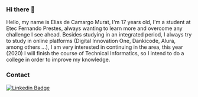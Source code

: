 ### Hi there 👋

Hello, my name is Elias de Camargo Murat, I'm 17 years old, I'm a student at Etec Fernando Prestes, always wanting to learn more and overcome any challenge I see ahead. Besides studying in an integrated period, I always try to study in online platforms (Digital Innovation One, Dankicode, Alura, among others ...), I am very interested in continuing in the area, this year (2020) I will finish the course of Technical Informatics, so I intend to do a college in order to improve my knowledge.

### Contact

[![Linkedin Badge](https://img.shields.io/badge/-LinkedIn-blue?style=flat-square&logo=Linkedin&logoColor=white&link=https://www.linkedin.com/in/elias-murat-41ba691a8/)](https://www.linkedin.com/in/elias-murat-41ba691a8/)

